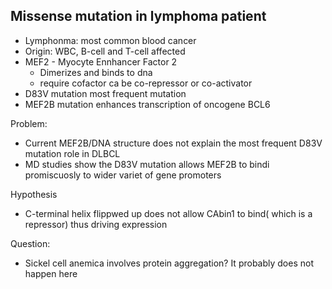 ## Missense mutation in lymphoma patient
- Lymphonma: most common blood cancer
- Origin: WBC, B-cell and T-cell affected
- MEF2 - Myocyte Ennhancer Factor 2 
	- Dimerizes and binds to dna
	- require cofactor ca be co-repressor or co-activator
- D83V mutation most frequent mutation
- MEF2B mutation enhances transcription of oncogene BCL6


Problem:
- Current MEF2B/DNA structure does not explain the most frequent D83V mutation role in DLBCL
- MD studies show the D83V mutation allows MEF2B to bindi promiscuosly to wider variet of gene promoters


Hypothesis
- C-terminal helix flippwed up does not allow CAbin1 to bind( which is a repressor) thus driving expression

Question:
- Sickel cell anemica involves protein aggregation? It probably does not happen here

